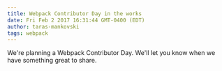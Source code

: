 ```yaml
---
title: Webpack Contributor Day in the works
date: Fri Feb 2 2017 16:31:44 GMT-0400 (EDT)
author: taras-mankovski
tags: webpack
---
```

We're planning a Webpack Contributor Day. We'll let you know when we have something great to share.